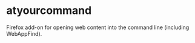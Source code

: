 atyourcommand
=============

Firefox add-on for opening web content into the command line (including WebAppFind).

